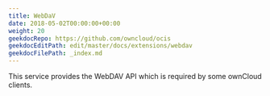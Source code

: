 ```yaml
---
title: WebDaV
date: 2018-05-02T00:00:00+00:00
weight: 20
geekdocRepo: https://github.com/owncloud/ocis
geekdocEditPath: edit/master/docs/extensions/webdav
geekdocFilePath: _index.md
---
```


This service provides the WebDAV API which is required by some ownCloud clients.
